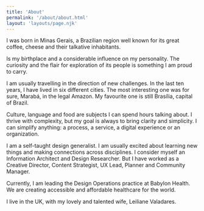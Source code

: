 ```yaml
---
title: 'About'
permalink: '/about/about.html'
layout: 'layouts/page.njk'
---
```


I was born in Minas Gerais, a Brazilian region well known for its great coffee, cheese and their talkative inhabitants. 

Is my birthplace and a considerable influence on my personality. The curiosity and the flair for exploration of its people is something I am proud to carry. 

I am usually travelling in the direction of new challenges. In the last ten years, I have lived in six different cities. The most interesting one was for sure, Marabá, in the legal Amazon. My favourite one is still Brasília, capital of Brazil. 

Culture, language and food are subjects I can spend hours talking about. I thrive with complexity, but my goal is always to bring clarity and simplicity.  I can simplify anything: a process, a service, a digital experience or an organization. 

I am a self-taught design generalist. I am usually excited about learning new things and making connections across disciplines. I consider myself an Information Architect and Design Researcher. But I have worked as a Creative Director, Content Strategist, UX Lead, Planner and Community Manager. 

Currently, I am leading the Design Operations practice at Babylon Health. We are creating accessible and affordable healthcare for the world.

I  live in the UK, with my lovely and talented wife, Leiliane Valadares. 